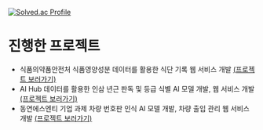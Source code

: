 [![Solved.ac Profile](http://mazassumnida.wtf/api/generate_badge?boj=ija06598)](https://solved.ac/ija06598)


# 진행한 프로젝트
- 식품의약품안전처 식품영양성분 데이터를 활용한 식단 기록 웹 서비스 개발 [(프로젝트 보러가기)](https://github.com/JaeMin1130/MiniProject_MealNote)
- AI Hub 데이터를 활용한 인삼 년근 판독 및 등급 식별 AI 모델 개발, 웹 서비스 개발 [(프로젝트 보러가기)](https://github.com/JaeMin1130/MiniProject_Ginseng)
- 동연에스엔티 기업 과제 차량 번호판 인식 AI 모델 개발, 차량 출입 관리 웹 서비스 개발  [(프로젝트 보러가기)](https://github.com/EUNJIN6131/MiniProject_LicensePlate)


